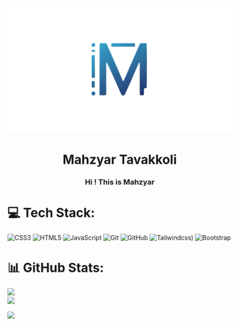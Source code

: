 <div align="center">
    <img src="./image.png" alt="image" width="2000px"/>
    <br>
    <h1 color="red">Mahzyar Tavakkoli</h1>
    <h3>Hi ! This is Mahzyar</h3>
</div>


# 💻 Tech Stack:
![CSS3](https://img.shields.io/badge/css3-%231572B6.svg?style=for-the-badge&logo=css3&logoColor=white) ![HTML5](https://img.shields.io/badge/html5-%23E34F26.svg?style=for-the-badge&logo=html5&logoColor=white) ![JavaScript](https://img.shields.io/badge/javascript-%23323330.svg?style=for-the-badge&logo=javascript&logoColor=%23F7DF1E) ![Git](https://img.shields.io/badge/git-%23F05033.svg?style=for-the-badge&logo=git&logoColor=white) ![GitHub](https://img.shields.io/badge/github-%23121011.svg?style=for-the-badge&logo=github&logoColor=white) ![Tailwindcss](https://img.shields.io/badge/tailwindcss-%2338B2AC.svg?style=for-the-badge&logo=tailwind-css&logoColor=white)) ![Bootstrap]([https://img.shields.io/badge/github-%23121011.svg?style=for-the-badge&logo=github&logoColor=white](https://img.shields.io/badge/bootstrap-%238511FA.svg?style=for-the-badge&logo=bootstrap&logoColor=white))
# 📊 GitHub Stats:
![](https://github-readme-stats.vercel.app/api?username=Mahzyar-Tavakkoli&theme=dark&hide_border=false&include_all_commits=false&count_private=false)<br/>
![](https://github-readme-stats.vercel.app/api/top-langs/?username=Mahzyar-Tavakkoli&theme=dark&hide_border=false&include_all_commits=false&count_private=false&layout=compact)


[![](https://visitcount.itsvg.in/api?id=Mahzyar-Tavakkoli&icon=0&color=0)](https://visitcount.itsvg.in)
